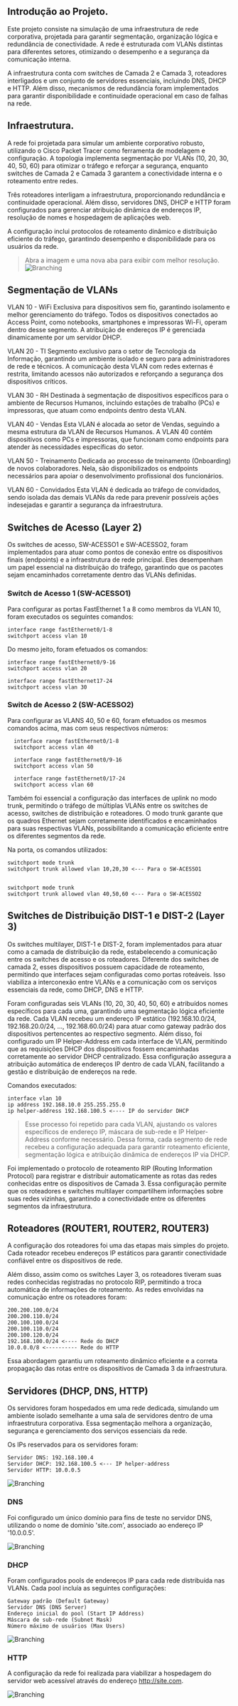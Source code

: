 ## Introdução ao Projeto.
Este projeto consiste na simulação de uma infraestrutura de rede corporativa, projetada para garantir segmentação, organização lógica e redundância de conectividade. A rede é estruturada com VLANs distintas para diferentes setores, otimizando o desempenho e a segurança da comunicação interna.

A infraestrutura conta com switches de Camada 2 e Camada 3, roteadores interligados e um conjunto de servidores essenciais, incluindo DNS, DHCP e HTTP. Além disso, mecanismos de redundância foram implementados para garantir disponibilidade e continuidade operacional em caso de falhas na rede.

## Infraestrutura.
A rede foi projetada para simular um ambiente corporativo robusto, utilizando o Cisco Packet Tracer como ferramenta de modelagem e configuração. A topologia implementa segmentação por VLANs (10, 20, 30, 40, 50, 60) para otimizar o tráfego e reforçar a segurança, enquanto switches de Camada 2 e Camada 3 garantem a conectividade interna e o roteamento entre redes.

Três roteadores interligam a infraestrutura, proporcionando redundância e continuidade operacional. Além disso, servidores DNS, DHCP e HTTP foram configurados para gerenciar atribuição dinâmica de endereços IP, resolução de nomes e hospedagem de aplicações web.

A configuração inclui protocolos de roteamento dinâmico e distribuição eficiente do tráfego, garantindo desempenho e disponibilidade para os usuários da rede.

> Abra a imagem e uma nova aba para exibir com melhor resolução.
![Branching](assets/INFRAESTRUTURA.png)

## Segmentação de VLANs

VLAN 10 - WiFi
  Exclusiva para dispositivos sem fio, garantindo isolamento e melhor gerenciamento do tráfego. Todos os dispositivos conectados ao Access Point, como notebooks, smartphones e impressoras Wi-Fi, operam dentro desse segmento. A atribuição de endereços IP é gerenciada 
dinamicamente por um servidor DHCP.

VLAN 20 - TI
  Segmento exclusivo para o setor de Tecnologia da Informação, garantindo um ambiente isolado e seguro para administradores de rede e técnicos. A comunicação desta VLAN com redes externas é restrita, limitando acessos não autorizados e reforçando a segurança dos dispositivos críticos.
    
VLAN 30 - RH
  Destinada à segmentação de dispositivos específicos para o ambiente de Recursos Humanos, incluindo estações de trabalho (PCs) e impressoras, que atuam como endpoints dentro desta VLAN.
    
VLAN 40 - Vendas
  Esta VLAN é alocada ao setor de Vendas, seguindo a mesma estrutura da VLAN de Recursos Humanos. A VLAN 40 contém dispositivos como PCs e impressoras, que funcionam como endpoints para atender às necessidades específicas do setor.
    
VLAN 50 - Treinamento
  Dedicada ao processo de treinamento (Onboarding) de novos colaboradores. Nela, são disponibilizados os endpoints necessários para apoiar o desenvolvimento profissional dos funcionários.
    
VLAN 60 - Convidados
  Esta VLAN é dedicada ao tráfego de convidados, sendo isolada das demais VLANs da rede para prevenir possíveis ações indesejadas e garantir a segurança da infraestrutura.

## Switches de Acesso (Layer 2)

  Os switches de acesso, SW-ACESSO1 e SW-ACESSO2, foram implementados para atuar como pontos de conexão entre os dispositivos finais (endpoints) e a infraestrutura de rede principal. Eles desempenham um papel essencial na distribuição do tráfego, garantindo que os pacotes sejam encaminhados corretamente dentro das VLANs definidas.

### Switch de Acesso 1 (SW-ACESSO1) ###
    
  Para configurar as portas FastEthernet 1 a 8 como membros da VLAN 10, foram executados os seguintes comandos:
    
    interface range fastEthernet0/1-8
    switchport access vlan 10

  Do mesmo jeito, foram efetuados os comandos:

    interface range fastEthernet0/9-16
    switchport access vlan 20
  
    interface range fastEthernet17-24
    switchport access vlan 30


### Switch de Acesso 2 (SW-ACESSO2) ###
  
  Para configurar as VLANS 40, 50 e 60, foram efetuados os mesmos comandos acima, mas com seus respectivos números:
      
      interface range fastEthernet0/1-8
      switchport access vlan 40
      
      interface range fastEthernet0/9-16
      switchport access vlan 50
      
      interface range fastEthernet0/17-24
      switchport access vlan 60


Também foi essencial a configuração das interfaces de uplink no modo trunk, permitindo o tráfego de múltiplas VLANs entre os switches de acesso, switches de distribuição e roteadores. O modo trunk garante que os quadros Ethernet sejam corretamente identificados e encaminhados para suas respectivas VLANs, possibilitando a comunicação eficiente entre os diferentes segmentos da rede.

Na porta, os comandos utilizados:
  
    switchport mode trunk
    switchport trunk allowed vlan 10,20,30 <--- Para o SW-ACESSO1
  

    switchport mode trunk
    switchport trunk allowed vlan 40,50,60 <--- Para o SW-ACESSO2

## Switches de Distribuição DIST-1 e DIST-2 (Layer 3)

Os switches multilayer, DIST-1 e DIST-2, foram implementados para atuar como a camada de distribuição da rede, estabelecendo a comunicação entre os switches de acesso e os roteadores. Diferente dos switches de camada 2, esses dispositivos possuem capacidade de roteamento, permitindo que interfaces sejam configuradas como portas roteáveis. Isso viabiliza a interconexão entre VLANs e a comunicação com os serviços essenciais da rede, como DHCP, DNS e HTTP.

Foram configuradas seis VLANs (10, 20, 30, 40, 50, 60) e atribuídos nomes específicos para cada uma, garantindo uma segmentação lógica eficiente da rede. Cada VLAN recebeu um endereço IP estático (192.168.10.0/24, 192.168.20.0/24, ..., 192.168.60.0/24) para atuar como gateway padrão dos dispositivos pertencentes ao respectivo segmento. Além disso, foi configurado um IP Helper-Address em cada interface de VLAN, permitindo que as requisições DHCP dos dispositivos fossem encaminhadas corretamente ao servidor DHCP centralizado. Essa configuração assegura a atribuição automática de endereços IP dentro de cada VLAN, facilitando a gestão e distribuição de endereços na rede.

Comandos executados:

    interface vlan 10
    ip address 192.168.10.0 255.255.255.0
    ip helper-address 192.168.100.5 <---- IP do servidor DHCP

>Esse processo foi repetido para cada VLAN, ajustando os valores específicos de endereço IP, máscara de sub-rede e IP Helper-Address conforme necessário. Dessa forma, cada segmento de rede recebeu a configuração adequada para garantir roteamento eficiente, segmentação lógica e atribuição dinâmica de endereços IP via DHCP.

Foi implementado o protocolo de roteamento RIP (Routing Information Protocol) para registrar e distribuir automaticamente as rotas das redes conhecidas entre os dispositivos de Camada 3. Essa configuração permite que os roteadores e switches multilayer compartilhem informações sobre suas redes vizinhas, garantindo a conectividade entre os diferentes segmentos da infraestrutura.

## Roteadores (ROUTER1, ROUTER2, ROUTER3)

A configuração dos roteadores foi uma das etapas mais simples do projeto. Cada roteador recebeu endereços IP estáticos para garantir conectividade confiável entre os dispositivos de rede.

Além disso, assim como os switches Layer 3, os roteadores tiveram suas redes conhecidas registradas no protocolo RIP, permitindo a troca automática de informações de roteamento. As redes envolvidas na comunicação entre os roteadores foram:

    200.200.100.0/24
    200.200.110.0/24
    200.100.100.0/24
    200.100.110.0/24
    200.100.120.0/24
    192.168.100.0/24 <---- Rede do DHCP
    10.0.0.0/8 <---------- Rede do HTTP

Essa abordagem garantiu um roteamento dinâmico eficiente e a correta propagação das rotas entre os dispositivos de Camada 3 da infraestrutura.

## Servidores (DHCP, DNS, HTTP)


  Os servidores foram hospedados em uma rede dedicada, simulando um ambiente isolado semelhante a uma sala de servidores dentro de uma infraestrutura corporativa. Essa segmentação melhora a organização, segurança e gerenciamento dos serviços essenciais da rede.

  Os IPs reservados para os servidores foram:

    Servidor DNS: 192.168.100.4
    Servidor DHCP: 192.168.100.5 <--- IP helper-address
    Servidor HTTP: 10.0.0.5

  ![Branching](assets/Servidores.png)

  ### DNS ###
  
Foi configurado um único domínio para fins de teste no servidor DNS, utilizando o nome de domínio 'site.com', associado ao endereço IP '10.0.0.5'.
  
  ![Branching](assets/DNS.png)


  ### DHCP ###

Foram configurados pools de endereços IP para cada rede distribuída nas VLANs. Cada pool incluía as seguintes configurações:

    Gateway padrão (Default Gateway)
    Servidor DNS (DNS Server)
    Endereço inicial do pool (Start IP Address)
    Máscara de sub-rede (Subnet Mask)
    Número máximo de usuários (Max Users)

  ![Branching](assets/DHCP.png)

  ### HTTP ###

A configuração da rede foi realizada para viabilizar a hospedagem do servidor web acessível através do endereço http://site.com.

  ![Branching](assets/http.png)

  
  

  


